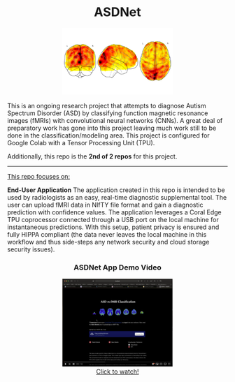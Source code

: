 
<h1 align="center"> ASDNet </h1>

<div align="center" >
<img src="./assets/images/glassbrain1.png" width="50%" >
</div>

This is an ongoing research project that attempts to diagnose Autism Spectrum Disorder (ASD) by classifying function magnetic resonance images (fMRIs) with convolutional neural networks (CNNs).  A great deal of preparatory work has gone into this project leaving much work still to be done in the classification/modeling area.  This project is configured for Google Colab with a Tensor Processing Unit (TPU).  

Additionally, this repo is the **2nd of 2 repos** for this project.

--- 

<p><u> This repo focuses on: </u></p>  

**End-User Application**
The application created in this repo is intended to be used by radiologists as an easy, real-time diagnostic supplemental tool.  The user can upload fMRI data in NIfTY file format and gain a diagnostic prediction with confidence values.  The application leverages a Coral Edge TPU coprocessor connected through a USB port on the local machine for instantaneous predictions.  With this setup, patient privacy is ensured and fully HIPPA compliant (the data never leaves the local machine in this workflow and thus side-steps any network security and cloud storage security issues).

<h3 align="center"> ASDNet App Demo Video </h3>

<div align="center">
  <a href="https://youtu.be/Sm_a8aFiApo"><img src="./assets/images/asdnet_demo_thumnail.png" width="50%" alt="Demo Vid"></a>
  <br>
  <a href="https://youtu.be/Sm_a8aFiApo"> Click to watch! </a>
</div>

